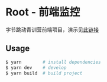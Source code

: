 # Root - 前端监控
字节跳动青训营前端项目，演示见[此链接](https://monitor.xiaotianxt.com)

## Usage

```bash
$ yarn        # install dependencies
$ yarn dev    # develop
$ yarn build  # build project
```
